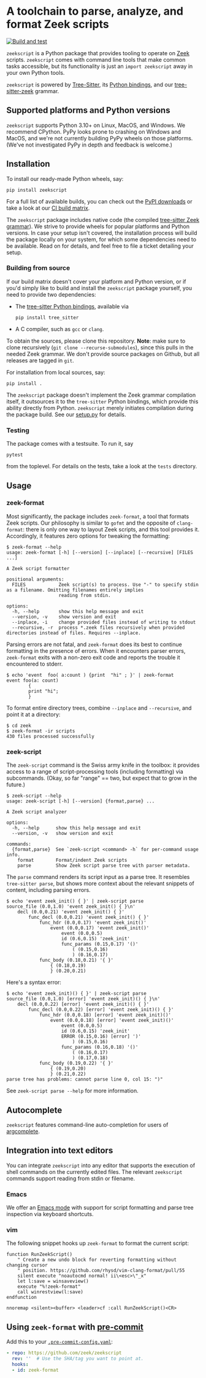 # A toolchain to parse, analyze, and format Zeek scripts

[![Build and test](https://github.com/zeek/zeekscript/actions/workflows/build_wheels.yml/badge.svg)](https://github.com/zeek/zeekscript/actions/workflows/build_wheels.yml)

`zeekscript` is a Python package that provides tooling to operate on [Zeek](https://zeek.org)
scripts. `zeekscript` comes with command line tools that make common tasks accessible,
but its functionality is just an `import zeekscript` away in your own Python tools.

`zeekscript` is powered by [Tree-Sitter](https://tree-sitter.github.io/tree-sitter/),
its [Python bindings](https://github.com/tree-sitter/py-tree-sitter), and our
[tree-sitter-zeek](https://github.com/zeek/tree-sitter-zeek) grammar.

## Supported platforms and Python versions

`zeekscript` supports Python 3.10+ on Linux, MacOS, and Windows. We recommend
CPython. PyPy looks prone to crashing on Windows and MacOS, and we're not
currently building PyPy wheels on those platforms. (We've not investigated PyPy
in depth and feedback is welcome.)

## Installation

To install our ready-made Python wheels, say:

```console
pip install zeekscript
```

For a full list of available builds, you can check out the
[PyPI downloads](https://pypi.org/project/zeekscript/#files) or take a look at our
[CI build matrix](https://github.com/zeek/zeekscript/blob/main/.github/workflows/build_wheels.yml).

The `zeekscript` package includes native code (the compiled [tree-sitter Zeek
grammar](https://github.com/zeek/tree-sitter-zeek)). We strive to provide wheels
for popular platforms and Python versions. In case your setup isn't covered, the
installation process will build the package locally on your system, for which
some dependencies need to be available. Read on for details, and feel free to
file a ticket detailing your setup.

### Building from source

If our build matrix doesn't cover your platform and Python version, or if you'd
simply like to build and install the `zeekscript` package yourself, you need to
provide two dependencies:

* The [tree-sitter Python bindings](https://pypi.org/project/tree-sitter/),
  available via

  ```console
  pip install tree_sitter
  ```

* A C compiler, such as `gcc` or `clang`.

To obtain the sources, please clone this repository. **Note**: make sure to
clone recursively (`git clone --recurse-submodules`), since this pulls in the
needed Zeek grammar. We don't provide source packages on Github, but all
releases are tagged in `git`.

For installation from local sources, say:

```console
pip install .
```

The `zeekscript` package doesn't implement the Zeek grammar compilation itself,
it outsources it to the `tree-sitter` Python bindings, which provide this
ability directly from Python. `zeekscript` merely initiates compilation during
the package build. See our
[setup.py](https://github.com/zeek/zeekscript/blob/main/setup.py) for details.

### Testing

The package comes with a testsuite. To run it, say

```console
pytest
```

from the toplevel. For details on the tests, take a look at the `tests`
directory.

## Usage

### zeek-format

Most significantly, the package includes `zeek-format`, a tool that formats Zeek
scripts. Our philosophy is similar to `gofmt` and the opposite of
`clang-format`: there is only one way to layout Zeek scripts, and this tool
provides it. Accordingly, it features zero options for tweaking the formatting:

```console
$ zeek-format --help
usage: zeek-format [-h] [--version] [--inplace] [--recursive] [FILES ...]

A Zeek script formatter

positional arguments:
  FILES            Zeek script(s) to process. Use "-" to specify stdin as a filename. Omitting filenames entirely implies
                   reading from stdin.

options:
  -h, --help       show this help message and exit
  --version, -v    show version and exit
  --inplace, -i    change provided files instead of writing to stdout
  --recursive, -r  process *.zeek files recursively when provided directories instead of files. Requires --inplace.
```

Parsing errors are not fatal, and `zeek-format` does its best to continue
formatting in the presence of errors. When it encounters parser errors,
`zeek-format` exits with a non-zero exit code and reports the trouble it
encountered to stderr.

```console
$ echo 'event  foo( a:count ) {print  "hi" ; }' | zeek-format
event foo(a: count)
        {
        print "hi";
        }
```

To format entire directory trees, combine `--inplace` and `--recursive`, and
point it at a directory:

```console
$ cd zeek
$ zeek-format -ir scripts
430 files processed successfully
```

### zeek-script

The `zeek-script` command is the Swiss army knife in the toolbox: it provides
access to a range of script-processing tools (including formatting) via
subcommands. (Okay, so far "range" == two, but expect that to grow in the future.)

```console
$ zeek-script --help
usage: zeek-script [-h] [--version] {format,parse} ...

A Zeek script analyzer

options:
  -h, --help      show this help message and exit
  --version, -v   show version and exit

commands:
  {format,parse}  See `zeek-script <command> -h` for per-command usage info.
    format        Format/indent Zeek scripts
    parse         Show Zeek script parse tree with parser metadata.
```

The `parse` command renders its script input as a parse tree. It resembles
`tree-sitter parse`, but shows more context about the relevant snippets of
content, including parsing errors.

```console
$ echo 'event zeek_init() { }' | zeek-script parse
source_file (0.0,1.0) 'event zeek_init() { }\n'
    decl (0.0,0.21) 'event zeek_init() { }'
        func_decl (0.0,0.21) 'event zeek_init() { }'
            func_hdr (0.0,0.17) 'event zeek_init()'
                event (0.0,0.17) 'event zeek_init()'
                    event (0.0,0.5)
                    id (0.6,0.15) 'zeek_init'
                    func_params (0.15,0.17) '()'
                        ( (0.15,0.16)
                        ) (0.16,0.17)
            func_body (0.18,0.21) '{ }'
                { (0.18,0.19)
                } (0.20,0.21)
```

Here's a syntax error:

```console
$ echo 'event zeek_init)() { }' | zeek-script parse
source_file (0.0,1.0) [error] 'event zeek_init)() { }\n'
    decl (0.0,0.22) [error] 'event zeek_init)() { }'
        func_decl (0.0,0.22) [error] 'event zeek_init)() { }'
            func_hdr (0.0,0.18) [error] 'event zeek_init)()'
                event (0.0,0.18) [error] 'event zeek_init)()'
                    event (0.0,0.5)
                    id (0.6,0.15) 'zeek_init'
                    ERROR (0.15,0.16) [error] ')'
                        ) (0.15,0.16)
                    func_params (0.16,0.18) '()'
                        ( (0.16,0.17)
                        ) (0.17,0.18)
            func_body (0.19,0.22) '{ }'
                { (0.19,0.20)
                } (0.21,0.22)
parse tree has problems: cannot parse line 0, col 15: ")"
```

See `zeek-script parse --help` for more information.

## Autocomplete

`zeekscript` features command-line auto-completion for users of
[argcomplete](https://github.com/kislyuk/argcomplete).

## Integration into text editors

You can integrate `zeekscript` into any editor that supports the execution of
shell commands on the currently edited files. The relevant `zeekscript` commands
support reading from stdin or filename.

### Emacs

We offer an [Emacs mode](https://github.com/zeek/emacs-zeek-mode) with support
for script formatting and parse tree inspection via keyboard shortcuts.

### vim

The following snippet hooks up `zeek-format` to format the current script:

```vim
function RunZeekScript()
    " Create a new undo block for reverting formatting without changing cursor
    " position. https://github.com/rhysd/vim-clang-format/pull/55
    silent execute "noautocmd normal! ii\<esc>\"_x"
    let l:save = winsaveview()
    execute "%!zeek-format"
    call winrestview(l:save)
endfunction

nnoremap <silent><buffer> <leader>cf :call RunZeekScript()<CR>
```

## Using `zeek-format` with [pre-commit](https://pre-commit.com/)

Add this to your [`.pre-commit-config.yaml`](https://pre-commit.com/#adding-pre-commit-plugins-to-your-project):

```yaml
- repo: https://github.com/zeek/zeekscript
  rev: ''  # Use the SHA/tag you want to point at.
  hooks:
  - id: zeek-format
```
